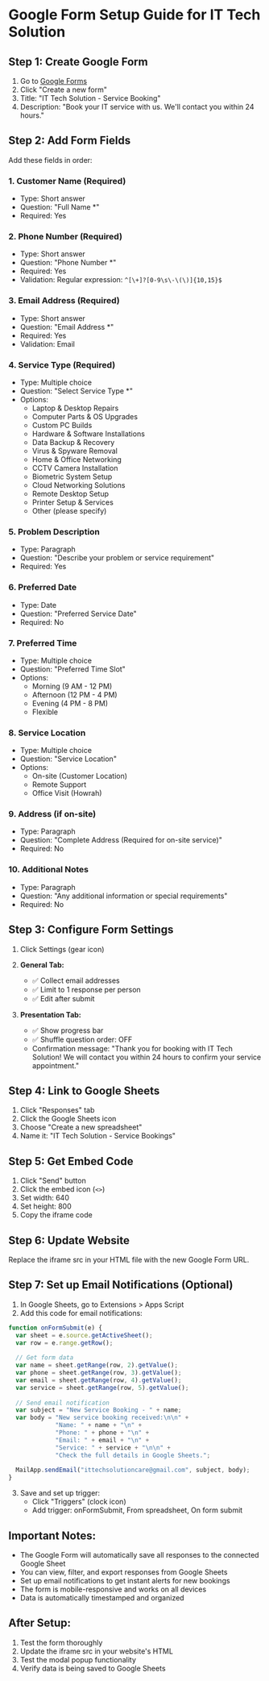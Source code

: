 # Google Form Setup Guide for IT Tech Solution

## Step 1: Create Google Form

1. Go to [Google Forms](https://forms.google.com)
2. Click "Create a new form"
3. Title: "IT Tech Solution - Service Booking"
4. Description: "Book your IT service with us. We'll contact you within 24 hours."

## Step 2: Add Form Fields

Add these fields in order:

### 1. Customer Name (Required)
- Type: Short answer
- Question: "Full Name *"
- Required: Yes

### 2. Phone Number (Required)
- Type: Short answer
- Question: "Phone Number *"
- Required: Yes
- Validation: Regular expression: `^[\+]?[0-9\s\-\(\)]{10,15}$`

### 3. Email Address (Required)
- Type: Short answer
- Question: "Email Address *"
- Required: Yes
- Validation: Email

### 4. Service Type (Required)
- Type: Multiple choice
- Question: "Select Service Type *"
- Options:
  - Laptop & Desktop Repairs
  - Computer Parts & OS Upgrades
  - Custom PC Builds
  - Hardware & Software Installations
  - Data Backup & Recovery
  - Virus & Spyware Removal
  - Home & Office Networking
  - CCTV Camera Installation
  - Biometric System Setup
  - Cloud Networking Solutions
  - Remote Desktop Setup
  - Printer Setup & Services
  - Other (please specify)

### 5. Problem Description
- Type: Paragraph
- Question: "Describe your problem or service requirement"
- Required: Yes

### 6. Preferred Date
- Type: Date
- Question: "Preferred Service Date"
- Required: No

### 7. Preferred Time
- Type: Multiple choice
- Question: "Preferred Time Slot"
- Options:
  - Morning (9 AM - 12 PM)
  - Afternoon (12 PM - 4 PM)
  - Evening (4 PM - 8 PM)
  - Flexible

### 8. Service Location
- Type: Multiple choice
- Question: "Service Location"
- Options:
  - On-site (Customer Location)
  - Remote Support
  - Office Visit (Howrah)

### 9. Address (if on-site)
- Type: Paragraph
- Question: "Complete Address (Required for on-site service)"
- Required: No

### 10. Additional Notes
- Type: Paragraph
- Question: "Any additional information or special requirements"
- Required: No

## Step 3: Configure Form Settings

1. Click Settings (gear icon)
2. **General Tab:**
   - ✅ Collect email addresses
   - ✅ Limit to 1 response per person
   - ✅ Edit after submit

3. **Presentation Tab:**
   - ✅ Show progress bar
   - ✅ Shuffle question order: OFF
   - Confirmation message: "Thank you for booking with IT Tech Solution! We will contact you within 24 hours to confirm your service appointment."

## Step 4: Link to Google Sheets

1. Click "Responses" tab
2. Click the Google Sheets icon
3. Choose "Create a new spreadsheet"
4. Name it: "IT Tech Solution - Service Bookings"

## Step 5: Get Embed Code

1. Click "Send" button
2. Click the embed icon (`<>`)
3. Set width: 640
4. Set height: 800
5. Copy the iframe code

## Step 6: Update Website

Replace the iframe src in your HTML file with the new Google Form URL.

## Step 7: Set up Email Notifications (Optional)

1. In Google Sheets, go to Extensions > Apps Script
2. Add this code for email notifications:

```javascript
function onFormSubmit(e) {
  var sheet = e.source.getActiveSheet();
  var row = e.range.getRow();
  
  // Get form data
  var name = sheet.getRange(row, 2).getValue();
  var phone = sheet.getRange(row, 3).getValue();
  var email = sheet.getRange(row, 4).getValue();
  var service = sheet.getRange(row, 5).getValue();
  
  // Send email notification
  var subject = "New Service Booking - " + name;
  var body = "New service booking received:\n\n" +
             "Name: " + name + "\n" +
             "Phone: " + phone + "\n" +
             "Email: " + email + "\n" +
             "Service: " + service + "\n\n" +
             "Check the full details in Google Sheets.";
  
  MailApp.sendEmail("ittechsolutioncare@gmail.com", subject, body);
}
```

3. Save and set up trigger:
   - Click "Triggers" (clock icon)
   - Add trigger: onFormSubmit, From spreadsheet, On form submit

## Important Notes:

- The Google Form will automatically save all responses to the connected Google Sheet
- You can view, filter, and export responses from Google Sheets
- Set up email notifications to get instant alerts for new bookings
- The form is mobile-responsive and works on all devices
- Data is automatically timestamped and organized

## After Setup:

1. Test the form thoroughly
2. Update the iframe src in your website's HTML
3. Test the modal popup functionality
4. Verify data is being saved to Google Sheets

